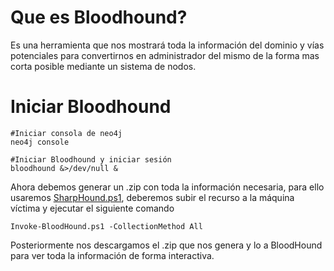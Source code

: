 # Que es Bloodhound?
Es una herramienta que nos mostrará toda la información del dominio y vías potenciales para convertirnos en administrador del mismo de la forma mas corta posible mediante un sistema de nodos.

# Iniciar Bloodhound
```
#Iniciar consola de neo4j
neo4j console

#Iniciar Bloodhound y iniciar sesión
bloodhound &>/dev/null &
```
Ahora debemos generar un .zip con toda la información necesaria, para ello usaremos [SharpHound.ps1](https://github.com/BloodHoundAD/BloodHound/blob/master/Collectors/SharpHound.ps1), deberemos subir el recurso a la máquina víctima y ejecutar el siguiente comando
```
Invoke-BloodHound.ps1 -CollectionMethod All
```
Posteriormente nos descargamos el .zip que nos genera y lo a BloodHound para ver toda la información de forma interactiva.
